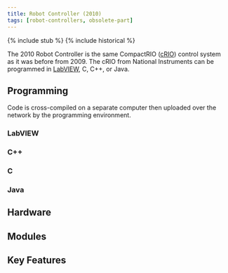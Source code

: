 ```yaml
---
title: Robot Controller (2010)
tags: [robot-controllers, obsolete-part]
---
```


{% include stub %}
{% include historical %}

The 2010 Robot Controller is the same CompactRIO ([cRIO](crio)) control system as it
was before from 2009. The cRIO from National Instruments can be programmed in
[LabVIEW](labview), C, C++, or Java.


## Programming

Code is cross-compiled on a separate computer then uploaded over the network
by the programming environment.


### LabVIEW

### C++

### C

### Java

## Hardware

## Modules

## Key Features
